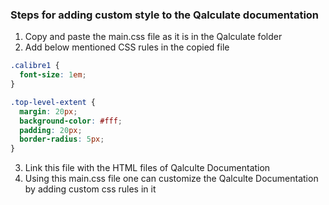### Steps for adding custom style to the Qalculate documentation

1. Copy and paste the main.css file as it is in the Qalculate folder
2. Add below mentioned CSS rules in the copied file

```css
.calibre1 {
  font-size: 1em;
}

.top-level-extent {
  margin: 20px;
  background-color: #fff;
  padding: 20px;
  border-radius: 5px;
}
```

3. Link this file with the HTML files of Qalculte Documentation
4. Using this main.css file one can customize the Qalculte Documentation by adding custom css rules in it
